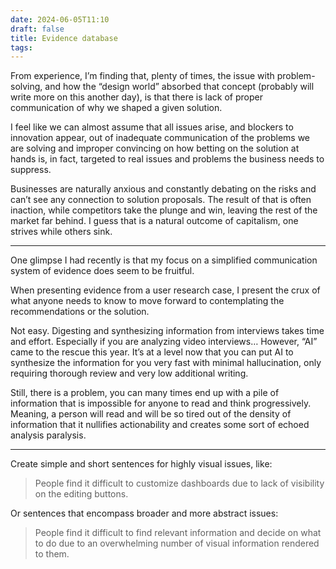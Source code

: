 ```yaml
---
date: 2024-06-05T11:10
draft: false
title: Evidence database
tags:
---
```


From experience, I’m finding that, plenty of times, the issue with problem-solving, and how the “design world” absorbed that concept (probably will write more on this another day), is that there is lack of proper communication of why we shaped a given solution.

I feel like we can almost assume that all issues arise, and blockers to innovation appear, out of inadequate communication of the problems we are solving and improper convincing on how betting on the solution at hands is, in fact, targeted to real issues and problems the business needs to suppress.

Businesses are naturally anxious and constantly debating on the risks and can’t see any connection to solution proposals. The result of that is often inaction, while competitors take the plunge and win, leaving the rest of the market far behind. I guess that is a natural outcome of capitalism, one strives while others sink.

---

One glimpse I had recently is that my focus on a simplified communication system of evidence does seem to be fruitful.

When presenting evidence from a user research case, I present the crux of what anyone needs to know to move forward to contemplating the recommendations or the solution.

Not easy. Digesting and synthesizing information from interviews takes time and effort. Especially if you are analyzing video interviews… However, “AI” came to the rescue this year. It’s at a level now that you can put AI to synthesize the information for you very fast with minimal hallucination, only requiring thorough review and very low additional writing.

Still, there is a problem, you can many times end up with a pile of information that is impossible for anyone to read and think progressively. Meaning, a person will read and will be so tired out of the density of information that it nullifies actionability and creates some sort of echoed analysis paralysis.

---

Create simple and short sentences for highly visual issues, like:

> People find it difficult to customize dashboards due to lack of visibility on the editing buttons.

Or sentences that encompass broader and more abstract issues:

> People find it difficult to find relevant information and decide on what to do due to an overwhelming number of visual information rendered to them.